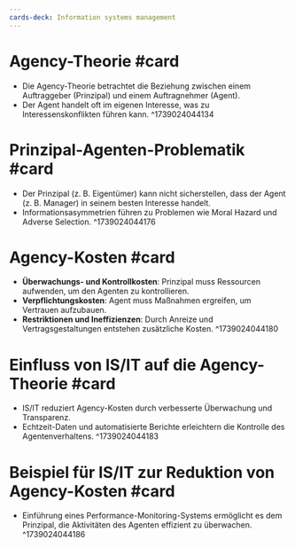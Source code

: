 ```yaml
---
cards-deck: Information systems management
---
```


# Agency-Theorie #card
- Die Agency-Theorie betrachtet die Beziehung zwischen einem Auftraggeber (Prinzipal) und einem Auftragnehmer (Agent).
- Der Agent handelt oft im eigenen Interesse, was zu Interessenskonflikten führen kann.
^1739024044134

# Prinzipal-Agenten-Problematik #card
- Der Prinzipal (z. B. Eigentümer) kann nicht sicherstellen, dass der Agent (z. B. Manager) in seinem besten Interesse handelt.
- Informationsasymmetrien führen zu Problemen wie Moral Hazard und Adverse Selection.
^1739024044176

# Agency-Kosten #card
- **Überwachungs- und Kontrollkosten**: Prinzipal muss Ressourcen aufwenden, um den Agenten zu kontrollieren.
- **Verpflichtungskosten**: Agent muss Maßnahmen ergreifen, um Vertrauen aufzubauen.
- **Restriktionen und Ineffizienzen**: Durch Anreize und Vertragsgestaltungen entstehen zusätzliche Kosten.
^1739024044180

# Einfluss von IS/IT auf die Agency-Theorie #card
- IS/IT reduziert Agency-Kosten durch verbesserte Überwachung und Transparenz.
- Echtzeit-Daten und automatisierte Berichte erleichtern die Kontrolle des Agentenverhaltens.
^1739024044183

# Beispiel für IS/IT zur Reduktion von Agency-Kosten #card
- Einführung eines Performance-Monitoring-Systems ermöglicht es dem Prinzipal, die Aktivitäten des Agenten effizient zu überwachen.
^1739024044186
